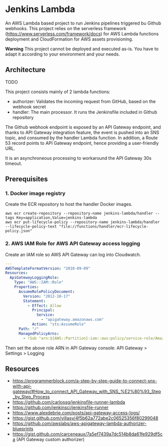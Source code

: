 # Jenkins Lambda

An AWS Lambda based project to run Jenkins pipelines triggered bu Github webhooks.
This project relies on the serverless framework (https://www.serverless.com/framework/docs) for AWS Lambda functions deployment and CloudFormation for AWS assets provisioning.

**Warning** This project cannot be deployed and executed as-is. You have to adapt it according to your environment and your needs.

## Architecture

TODO

This project consists mainly of 2 lambda functions:

- authorizer: Validates the incoming request from GitHub, based on the webhook secret
- handler: The main processor. It runs the Jenkinsfile included in Github repository

The Github webhook endpoint is exposed by an API Gateway endpoint, and thanks to API Gateway integration feature, the event is pushed into an SNS topic, and consumed by the handler Lambda function. In addition, a Route 53 record points to API Gateway endpoint, hence providing a user-friendly URL.

It is an asynchroneous processing to workaround the API Gateway 30s timeout.

## Prerequisites

### 1. Docker image registry

Create the ECR repository to host the handler Docker images.

```shell
aws ecr create-repository --repository-name jenkins-lambda/handler --tags Key=application,Value=jenkins-lambda
aws ecr put-lifecycle-policy --repository-name jenkins-lambda/handler --lifecycle-policy-text "file://functions/handler/ecr-lifecycle-policy.json"
```

### 2. AWS IAM Role for AWS API Gateway access logging

Create an IAM role so AWS API Gateway can log into Cloudwatch.

```yaml
---
AWSTemplateFormatVersion: "2010-09-09"
Resources:
  ApiGatewayLoggingRole:
    Type: "AWS::IAM::Role"
    Properties:
      AssumeRolePolicyDocument:
        Version: "2012-10-17"
        Statement:
          - Effect: Allow
            Principal:
              Service:
                - "apigateway.amazonaws.com"
            Action: "sts:AssumeRole"
      Path: "/"
      ManagedPolicyArns:
        - !Sub "arn:${AWS::Partition}:iam::aws:policy/service-role/AmazonAPIGatewayPushToCloudWatchLogs"
```

Then set the above role ARN in API Gateway console: API Gateway > Settings > Logging

## Resources

- https://programmerblock.com/a-step-by-step-guide-to-connect-sns-with-api-gateway/#How_to_connect_API_Gateway_with_SNS_%E2%80%93_Step_by_Step_Process
- https://github.com/carlossg/jenkinsfile-runner-lambda
- https://github.com/jenkinsci/jenkinsfile-runner
- https://www.alexdebrie.com/posts/api-gateway-access-logs/
- https://gist.github.com/villasv/4f5b62a772abe2c06525356f80299048
- https://github.com/awslabs/aws-apigateway-lambda-authorizer-blueprints
- https://gist.github.com/carceneaux/7a5ef7439a7dc514b8da61fe929df5ca (API Gateway custom authorizer)
